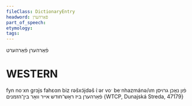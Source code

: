 ```yaml
---
fileClass: DictionaryEntry
headword: פֿאַרהערן
part_of_speech: 
etymology: 
tags: 
---
```

פֿאַרהערן
פֿאַרהערט

WESTERN
========

fyn noˑxn grɔjs fahɛαn biz rəšxɔ́jdəš ɩ́ˑər voˑ beˑnhazmánə/ɩm פֿון נאָכן גרויסן פֿאַרהערן ביז ראָש־חודש אייר וואָר בין־הזמנים {WTCP, Dunajská Streda, 47179}

